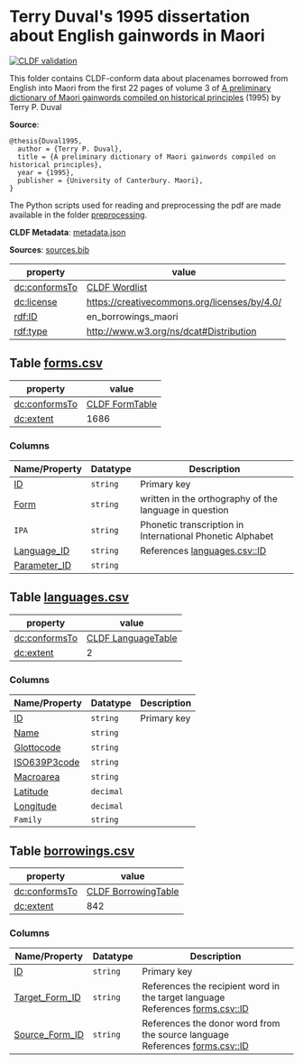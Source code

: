 # Terry Duval's 1995 dissertation about English gainwords in Maori

[![CLDF validation](https://github.com/lexibank/uralex/workflows/CLDF-validation/badge.svg)](https://github.com/lexibank/uralex/actions?query=workflow%3ACLDF-validation)

This folder contains CLDF-conform data about placenames borrowed from English into Maori from the first 22 pages of volume 3 of [A preliminary dictionary of Maori gainwords compiled on historical principles](https://ir.canterbury.ac.nz/handle/10092/4865) (1995) by Terry P. Duval

**Source**:

```
@thesis{Duval1995,
  author = {Terry P. Duval},
  title = {A preliminary dictionary of Maori gainwords compiled on historical principles},
  year = {1995},
  publisher = {University of Canterbury. Maori},
}
```
The Python scripts used for reading and preprocessing the pdf are made available in the folder [preprocessing](https://github.com/martino-vic/en_borrowings_maori/tree/master/Duval1995/preprocessing). 

**CLDF Metadata**: [metadata.json](./metadata.json)

**Sources**: [sources.bib](./sources.bib)

property | value
 --- | ---
[dc:conformsTo](http://purl.org/dc/terms/conformsTo) | [CLDF Wordlist](http://cldf.clld.org/v1.0/terms.rdf#Wordlist)
[dc:license](http://purl.org/dc/terms/license) | https://creativecommons.org/licenses/by/4.0/
[rdf:ID](http://www.w3.org/1999/02/22-rdf-syntax-ns#ID) | en_borrowings_maori
[rdf:type](http://www.w3.org/1999/02/22-rdf-syntax-ns#type) | http://www.w3.org/ns/dcat#Distribution


## <a name="table-formscsv"></a>Table [forms.csv](./forms.csv)

property | value
 --- | ---
[dc:conformsTo](http://purl.org/dc/terms/conformsTo) | [CLDF FormTable](http://cldf.clld.org/v1.0/terms.rdf#FormTable)
[dc:extent](http://purl.org/dc/terms/extent) | 1686


### Columns

Name/Property | Datatype | Description
 --- | --- | ---
[ID](http://cldf.clld.org/v1.0/terms.rdf#id) | `string` | Primary key
[Form](http://cldf.clld.org/v1.0/terms.rdf#form) | `string` | written in the orthography of the language in question
`IPA` | `string` | Phonetic transcription in International Phonetic Alphabet
[Language_ID](http://cldf.clld.org/v1.0/terms.rdf#languageReference) | `string` | References [languages.csv::ID](#table-languagescsv)
[Parameter_ID](http://cldf.clld.org/v1.0/terms.rdf#parameterReference) | `string` |

## <a name="table-languagescsv"></a>Table [languages.csv](./languages.csv)

property | value
 --- | ---
[dc:conformsTo](http://purl.org/dc/terms/conformsTo) | [CLDF LanguageTable](http://cldf.clld.org/v1.0/terms.rdf#LanguageTable)
[dc:extent](http://purl.org/dc/terms/extent) | 2


### Columns

Name/Property | Datatype | Description
 --- | --- | ---
[ID](http://cldf.clld.org/v1.0/terms.rdf#id) | `string` | Primary key
[Name](http://cldf.clld.org/v1.0/terms.rdf#name) | `string` |
[Glottocode](http://cldf.clld.org/v1.0/terms.rdf#glottocode) | `string` |
[ISO639P3code](http://cldf.clld.org/v1.0/terms.rdf#iso639P3code) | `string` |
[Macroarea](http://cldf.clld.org/v1.0/terms.rdf#macroarea) | `string` |
[Latitude](http://cldf.clld.org/v1.0/terms.rdf#latitude) | `decimal` |
[Longitude](http://cldf.clld.org/v1.0/terms.rdf#longitude) | `decimal` |
`Family` | `string` |

## <a name="table-borrowingscsv"></a>Table [borrowings.csv](./borrowings.csv)

property | value
 --- | ---
[dc:conformsTo](http://purl.org/dc/terms/conformsTo) | [CLDF BorrowingTable](http://cldf.clld.org/v1.0/terms.rdf#BorrowingTable)
[dc:extent](http://purl.org/dc/terms/extent) | 842


### Columns

Name/Property | Datatype | Description
 --- | --- | ---
[ID](http://cldf.clld.org/v1.0/terms.rdf#id) | `string` | Primary key
[Target_Form_ID](http://cldf.clld.org/v1.0/terms.rdf#targetFormReference) | `string` | References the recipient word in the target language<br>References [forms.csv::ID](#table-formscsv)
[Source_Form_ID](http://cldf.clld.org/v1.0/terms.rdf#sourceFormReference) | `string` | References the donor word from the source language<br>References [forms.csv::ID](#table-formscsv)